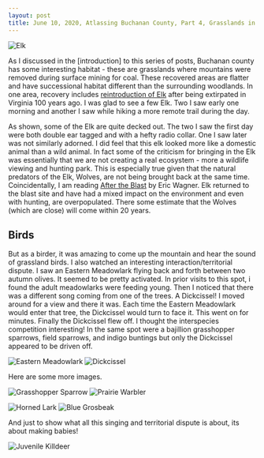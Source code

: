 ```yaml
---
layout: post
title: June 10, 2020, Atlassing Buchanan County, Part 4, Grasslands in the Mountains
---
```


![Elk](https://static.inaturalist.org/photos/77812491/medium.jpeg?1591714820)

As I discussed in the [introduction] to this series of posts, Buchanan county has some interesting habitat - these are grasslands where mountains were removed during surface mining for coal. These recovered areas are flatter and have successional habitat different than the surrounding woodlands. In one area, recovery includes [reintroduction of Elk](https://www.yesmagazine.org/issue/dirt/2019/04/13/land-recovery-elk-wildlife-habitat-appalachia/) after being extirpated in Virginia 100 years ago. I was glad to see a few Elk. Two I saw early one morning and another I saw while hiking a more remote trail during the day.

As shown, some of the Elk are quite decked out. The two I saw the first day were both double ear tagged and with a hefty radio collar. One I saw later was not similarly adorned. I did feel that this elk looked more like a domestic animal than a wild animal. In fact some of the criticism for bringing in the Elk was essentially that we are not creating a real ecosystem - more a wildlife viewing and hunting park. This is especially true given that the natural predators of the Elk, Wolves, are not being brought back at the same time. Coincidentally, I am reading [After the Blast](https://uwapress.uw.edu/book/9780295746937/after-the-blast/) by Eric Wagner. Elk returned to the blast site and have had a mixed impact on the environment and even with hunting, are overpopulated. There some estimate that the Wolves (which are close) will come within 20 years.

## Birds

But as a birder, it was amazing to come up the mountain and hear the sound of grassland birds. I also watched an interesting interaction/territorial dispute. I saw an Eastern Meadowlark flying back and forth between two autumn olives. It seemed to be pretty activated. In prior visits to this spot, i found the adult meadowlarks were feeding young. Then I noticed that there was a different song coming from one of the trees. A Dickcissel! I moved around for a view and there it was. Each time the Eastern Meadowlark would enter that tree, the Dickcissel would turn to face it. This went on for minutes. Finally the Dickcissel flew off. I thought the interspecies competition interesting! In the same spot were a bajillion grasshopper sparrows, field sparrows,  and indigo buntings but only the Dickcissel appeared to be driven off.

![Eastern Meadowlark](https://static.inaturalist.org/photos/78134445/medium.jpeg?1591882900) ![Dickcissel](https://static.inaturalist.org/photos/78134452/medium.jpeg?1591882905)

Here are some more images.

![Grasshopper Sparrow](https://static.inaturalist.org/photos/78134421/medium.jpeg?1591882887) ![Prairie Warbler](https://static.inaturalist.org/photos/78134413/medium.jpeg?1591882883)

![Horned Lark](https://static.inaturalist.org/photos/78134430/medium.jpeg?1591882893) ![Blue Grosbeak](https://static.inaturalist.org/photos/78134439/medium.jpeg?1591882896)

And just to show what all this singing and territorial dispute is about, its about making babies!

![Juvenile Killdeer](https://static.inaturalist.org/photos/78134426/medium.jpeg?1591882890)
